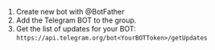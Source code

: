 1. Create new bot with @BotFather
2. Add the Telegram BOT to the group.
3. Get the list of updates for your BOT:
`https://api.telegram.org/bot<YourBOTToken>/getUpdates`